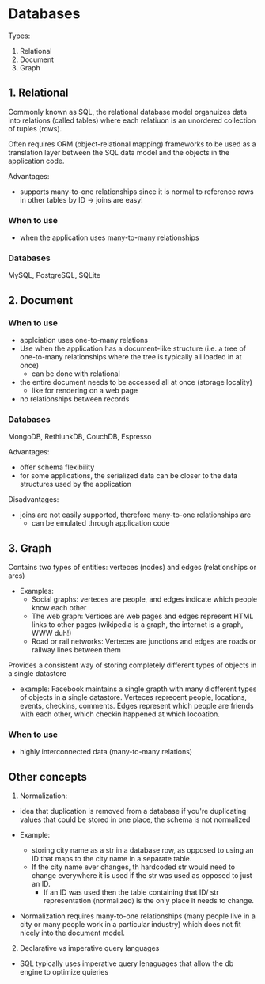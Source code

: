 # Databases

Types:
1. Relational
2. Document
3. Graph

## 1. Relational

Commonly known as SQL, the relational database model organuizes data into relations (called tables) where each relatiuon is an unordered collection of tuples (rows).

Often requires ORM (object-relational mapping) frameworks to be used as a translation layer between the SQL data model and the objects in the application code.

Advantages:
- supports many-to-one relationships since it is normal to reference rows in other tables by ID -> joins are easy!

### When to use
- when the application uses many-to-many relationships


### Databases

MySQL, PostgreSQL, SQLite

### 

## 2. Document

### When to use
- applciation uses one-to-many relations
- Use when the application has a document-like structure (i.e. a tree of one-to-many relationships where the tree is typically all loaded in at once)
    - can be done with relational 
- the entire document needs to be accessed all at once (storage locality)
    - like for rendering on a web page
- no relationships between records

### Databases

MongoDB, RethiunkDB, CouchDB, Espresso

Advantages:
- offer schema flexibility
- for some applications, the serialized data can be closer to the data structures used by the application

Disadvantages:
- joins are not easily supported, therefore many-to-one relationships are
    - can be emulated through application code



## 3. Graph

Contains two types of entities: verteces (nodes) and edges (relationships or arcs)
- Examples:
    - Social graphs: verteces are people, and edges indicate which people know each other
    - The web graph: Vertices are web pages and edges represent HTML links to other pages (wikipedia is a graph, the internet is a graph, WWW duh!)
    - Road or rail networks: Verteces are junctions and edges are roads or railway lines between them

Provides a consistent way of storing completely different types of objects in a single datastore
- example: Facebook maintains a single grapth with many diofferent types of objects in a single datastore. Verteces reprecent people, locations, events, checkins, comments. Edges represent which people are friends with each other, which checkin happened at which locoation.

### When to use
- highly interconnected data (many-to-many relations)

## Other concepts

1. Normalization:
- idea that duplication is removed from a database
if you're duplicating values that could be stored in one place, the schema is not normalized
- Example:
    - storing city name as a str in a database row, as opposed to using an ID that maps to the city name in a separate table. 
    - If the city name ever changes, th hardcoded str would need to change everywhere it is used if the str was used as opposed to just an ID. 
        - If an ID was used then the table containing that ID/ str representation (normalized) is the only place it needs to change.

- Normalization requires many-to-one relationships (many people live in a city or many people work in a particular industry) which does not fit nicely into the document model.

2. Declarative vs imperative query languages
- SQL typically uses imperative query lenaguages that allow the db engine to optimize quieries